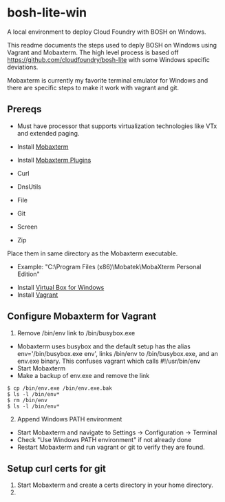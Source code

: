 # bosh-lite-win

A local environment to deploy Cloud Foundry with BOSH on Windows.

This readme documents the steps used to deply BOSH on Windows using Vagrant and Mobaxterm. The high level process is based off https://github.com/cloudfoundry/bosh-lite with some Windows specific deviations.

Mobaxterm is currently my favorite terminal emulator for Windows and there are specific steps to make it work with vagrant and git.

## Prereqs
* Must have processor that supports virtualization technologies like VTx and extended paging.

* Install [Mobaxterm](http://mobaxterm.mobatek.net/download-home-edition.html)

* Install [Mobaxterm Plugins](http://mobaxterm.mobatek.net/plugins.html)
 * Curl
 * DnsUtils
 * File
 * Git
 * Screen
 * Zip

  Place them in same directory as the Mobaxterm executable. 
   - Example: "C:\Program Files (x86)\Mobatek\MobaXterm Personal Edition"

* Install [Virtual Box for Windows](https://www.virtualbox.org/wiki/Downloads)
* Install [Vagrant](https://www.vagrantup.com/downloads.html)

## Configure Mobaxterm for Vagrant
1. Remove /bin/env link to /bin/busybox.exe
 * Mobaxterm uses busybox and the default setup has the alias env='/bin/busybox.exe env', links /bin/env to /bin/busybox.exe, and an env.exe binary. This confuses vagrant which calls #!/usr/bin/env
 * Start Mobaxterm
 * Make a backup of env.exe and remove the link
 ```
 $ cp /bin/env.exe /bin/env.exe.bak
 $ ls -l /bin/env*
 $ rm /bin/env
 $ ls -l /bin/env*
 ```
2. Append Windows PATH environment
 * Start Mobaxterm and navigate to Settings -> Configuration -> Terminal
 * Check "Use Windows PATH environment" if not already done
 * Restart Mobaxterm and run vagrant or git to verify they are found.

## Setup curl certs for git
1. Start Mobaxterm and create a certs directory in your home directory.
2. 
 
  
  
